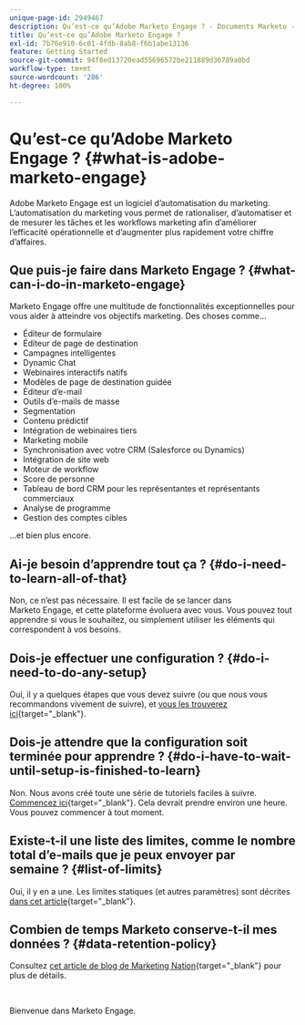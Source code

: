 ```yaml
---
unique-page-id: 2949467
description: Qu’est-ce qu’Adobe Marketo Engage ? - Documents Marketo - Documentation sur le produit
title: Qu’est-ce qu’Adobe Marketo Engage ?
exl-id: 7b76e910-6c01-4fdb-8ab8-f6b1abe13136
feature: Getting Started
source-git-commit: 94f8ed13720ead55696572be211889d36789a0bd
workflow-type: tm+mt
source-wordcount: '286'
ht-degree: 100%

---
```


# Qu’est-ce qu’Adobe Marketo Engage ? {#what-is-adobe-marketo-engage}

Adobe Marketo Engage est un logiciel d’automatisation du marketing. L’automatisation du marketing vous permet de rationaliser, d’automatiser et de mesurer les tâches et les workflows marketing afin d’améliorer l’efficacité opérationnelle et d’augmenter plus rapidement votre chiffre d’affaires.

## Que puis-je faire dans Marketo Engage ? {#what-can-i-do-in-marketo-engage}

Marketo Engage offre une multitude de fonctionnalités exceptionnelles pour vous aider à atteindre vos objectifs marketing. Des choses comme…

* Éditeur de formulaire
* Éditeur de page de destination
* Campagnes intelligentes
* Dynamic Chat
* Webinaires interactifs natifs
* Modèles de page de destination guidée
* Éditeur d’e-mail
* Outils d’e-mails de masse
* Segmentation
* Contenu prédictif
* Intégration de webinaires tiers
* Marketing mobile
* Synchronisation avec votre CRM (Salesforce ou Dynamics)
* Intégration de site web
* Moteur de workflow
* Score de personne
* Tableau de bord CRM pour les représentantes et représentants commerciaux
* Analyse de programme
* Gestion des comptes cibles

…et bien plus encore.

## Ai-je besoin d’apprendre tout ça ? {#do-i-need-to-learn-all-of-that}

Non, ce n’est pas nécessaire. Il est facile de se lancer dans Marketo Engage, et cette plateforme évoluera avec vous. Vous pouvez tout apprendre si vous le souhaitez, ou simplement utiliser les éléments qui correspondent à vos besoins.

## Dois-je effectuer une configuration ? {#do-i-need-to-do-any-setup}

Oui, il y a quelques étapes que vous devez suivre (ou que nous vous recommandons vivement de suivre), et [vous les trouverez ici](/help/marketo/getting-started/initial-setup/setup-steps.md){target="_blank"}.

## Dois-je attendre que la configuration soit terminée pour apprendre ? {#do-i-have-to-wait-until-setup-is-finished-to-learn}

Non. Nous avons créé toute une série de tutoriels faciles à suivre. [Commencez ici](/help/marketo/getting-started/quick-wins/get-set-up-and-add-a-person.md){target="_blank"}. Cela devrait prendre environ une heure. Vous pouvez commencer à tout moment.

## Existe-t-il une liste des limites, comme le nombre total d’e-mails que je peux envoyer par semaine ? {#list-of-limits}

Oui, il y en a une. Les limites statiques (et autres paramètres) sont décrites [dans cet article](https://helpx.adobe.com/legal/product-descriptions/adobe-marketo-engage---product-description.html#performance-guardrails){target="_blank"}.

## Combien de temps Marketo conserve-t-il mes données ? {#data-retention-policy}

Consultez [cet article de blog de Marketing Nation](https://nation.marketo.com/t5/knowledgebase/marketo-activities-data-retention-policy-overview-amp-faq/ta-p/250750){target="_blank"} pour plus de détails.

<br>

Bienvenue dans Marketo Engage.
